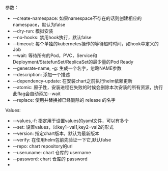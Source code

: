 



参数：

- --create-namespace: 如果namespace不存在的话则创建相应的namespace，默认为false
- --dry-run: 模拟安装
- --no-hooks: 禁用hook执行，默认false
- --timeout: 每个单独的kubernetes操作的等待超时时间，如hook中定义的Job
- --wait: 等待所有的Pod，PVC，Service和Deployment/StatefunSet/ReplicaSet的最少量的Pod Ready
- --generate-name, -g: 生成一个名字，忽略NAME参数
- --description: 添加一个描述
- --dependency-update: 在安装chart之前执行helm依赖更新
- --atomic: 原子性，安装进程在失败的时候会删除本次安装的所有资源，执行此flag会自动添加--wait
- --replace: 使用并替换掉已经删除的 release 的名字

Values:

- --values,-f: 指定用于设置values的yaml文件，可以有多个
- --set: 设置values，以key1=val1,key2=val2的形式
- --version: 指定chart版本，默认为最新版本
- --verify: 在使用helm包前先验证一下它,默认false
- --repo: chart repository的url
- --useruname: chart 仓库的 username
- --password: chart 仓库的 password
- 

